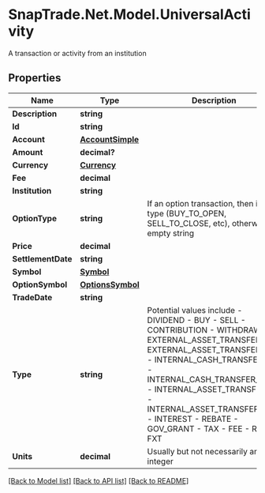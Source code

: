 # SnapTrade.Net.Model.UniversalActivity
A transaction or activity from an institution

## Properties

Name | Type | Description | Notes
------------ | ------------- | ------------- | -------------
**Description** | **string** |  | [optional] 
**Id** | **string** |  | [optional] 
**Account** | [**AccountSimple**](AccountSimple.md) |  | [optional] 
**Amount** | **decimal?** |  | [optional] 
**Currency** | [**Currency**](Currency.md) |  | [optional] 
**Fee** | **decimal** |  | [optional] 
**Institution** | **string** |  | [optional] 
**OptionType** | **string** | If an option transaction, then it&#39;s type (BUY_TO_OPEN, SELL_TO_CLOSE, etc), otherwise empty string | [optional] 
**Price** | **decimal** |  | [optional] 
**SettlementDate** | **string** |  | [optional] 
**Symbol** | [**Symbol**](Symbol.md) |  | [optional] 
**OptionSymbol** | [**OptionsSymbol**](OptionsSymbol.md) |  | [optional] 
**TradeDate** | **string** |  | [optional] 
**Type** | **string** | Potential values include - DIVIDEND - BUY - SELL - CONTRIBUTION - WITHDRAWAL - EXTERNAL_ASSET_TRANSFER_IN - EXTERNAL_ASSET_TRANSFER_OUT - INTERNAL_CASH_TRANSFER_IN - INTERNAL_CASH_TRANSFER_OUT - INTERNAL_ASSET_TRANSFER_IN - INTERNAL_ASSET_TRANSFER_OUT - INTEREST - REBATE - GOV_GRANT - TAX - FEE - REI - FXT | [optional] 
**Units** | **decimal** | Usually but not necessarily an integer | [optional] 

[[Back to Model list]](../README.md#documentation-for-models) [[Back to API list]](../README.md#documentation-for-api-endpoints) [[Back to README]](../README.md)

